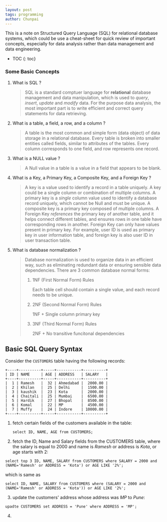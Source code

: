 ```yaml
---
layout: post
tags: programming
author: Chunpai
---
```


This is a note on Structured Query Language (SQL) for relational database systems, which could be use a cheat-sheet for quick review of important concepts, especially for data analysis rather than data management and data engineering.

* TOC
{: toc}
### Some Basic Concepts 

1. What is SQL ?

   > SQL is a standard comptuer language for **relational** database management and data manipulation, which is used to *query*, *insert*, *update* and *modify* data. For the purpose data analysis, the most important part is to write efficient and correct query statements for data retrieving. 

2. What is a table, a field, a row, and a column ?

   > A table is the most common and simple form (data object) of data storage in a relational database. Every table is broken into smaller entities called fields, similar to attributes of the tables. Every column corresponds to one field, and row represents one record. 
   > 

3. What is a NULL value ?

   > A Null value in a table is a value in a field that appears to be blank. 

4. What is a Key, a Primary Key, a Composite Key, and a Foreign Key ?

   > A key is a value used to identify a record in a table uniquely. A key could be a single column or combination of multiple columns. A primary key is a *single* column value used to identify a database record uniquely, which cannot be Null and must be unique. A composite key is a primary key composed of multiple columns. A Foreign Key *references* the primary key of another table, and it helps connect different tables, and ensures rows in one table have corresponding rows in another. Foreign Key can only have values present in primary key. For example, user ID is used as primary key in user information table, and foreign key is also user ID in user transaction table. 

5. What is database normalization ?

   > Database normalization is used to organize data in an efficient way, such as eliminating redundant data or ensuring sensible data dependencies. There are 3 common database normal forms: 
   >
   > [Data Normalization Explanation]: https://www.guru99.com/database-normalization.html
   >
   > 
   >
   > 1. 1NF (First Normal Form) Rules
   >
   >    Each table cell should contain a single value, and each record needs to be unique.
   >
   > 2. 2NF (Second Normal Form) Rules
   >
   >    1NF + Single column primary key
   >
   > 3. 3NF (Third Normal Form) Rules
   >
   >    2NF + No transitive funcitonal dependencies



## Basic SQL Query Syntax

Consider the `CUSTOMERS` table having the following records:

```mysql
+----+----------+-----+-----------+----------+
| ID | NAME     | AGE | ADDRESS   | SALARY   |
+----+----------+-----+-----------+----------+
|  1 | Ramesh   |  32 | Ahmedabad |  2000.00 |
|  2 | Khilan   |  25 | Delhi     |  1500.00 |
|  3 | kaushik  |  23 | Kota      |  2000.00 |
|  4 | Chaitali |  25 | Mumbai    |  6500.00 |
|  5 | Hardik   |  27 | Bhopal    |  8500.00 |
|  6 | Komal    |  22 | MP        |  4500.00 |
|  7 | Muffy    |  24 | Indore    | 10000.00 |
+----+----------+-----+-----------+----------+
```

1. fetch certain fields of the customers available in the table:

   ```mysql
   select ID, NAME, AGE from CUSTOMERS;
   ```

2.  fetch the ID, Name and Salary fields from the CUSTOMERS table, where the salary is equal to 2000 and name is *Ramesh* or address is *Kota*, or age starts with 2:

   ```mysql
   select top 3 ID, NAME, SALARY from CUSTOMERS where SALARY = 2000 and (NAME='Ramesh' or ADDRESS = 'Kota') or AGE LIKE '2%';
   ```
   
   which is same as 
   
   ```mysql
   select ID, NAME, SALARY from CUSTOMERS where (SALARY = 2000 and (NAME='Ramesh' or ADDRESS = 'Kota')) or AGE LIKE '2%';
   ```
   
   
   
3. update the customers' address whose address was *MP* to *Pune*:

```mysql
upadte CUSTOMERS set ADDRESS = 'Pune' where ADDRESS = 'MP';
```

4. 



